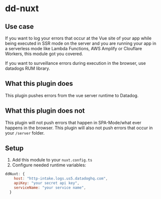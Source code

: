 # dd-nuxt

## Use case
If you want to log your errors that occur at the Vue site of your app while being executed in SSR mode on the server and you are running your app in a serverless mode like Lambda Functions, AWS Amplify or Clouflare Workers, this module got you covered.

If you want to surveillance errors during execution in the browser, use datadogs RUM library.

## What this plugin does
This plugin pushes errors from the vue server runtime to Datadog.

## What this plugin does not
This plugin will not push errors that happen in SPA-Mode/what ever happens in the browser.
This plugin will also not push errors that occur in your `/server` folder.


## Setup

1. Add this module to your `nuxt.config.ts`
2. Configure needed runtime variables: 
```javascript
ddNuxt: {
    host: "http-intake.logs.us5.datadoghq.com",
    apiKey: "your secret api key",
    serviceName: "your service name",
  }
  ```